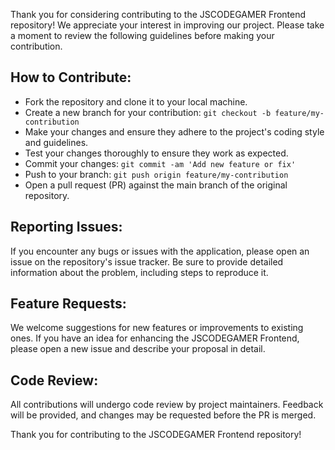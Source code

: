 Thank you for considering contributing to the JSCODEGAMER Frontend repository! We appreciate your interest in improving our project. Please take a moment to review the following guidelines before making your contribution.

## How to Contribute:
- Fork the repository and clone it to your local machine.
- Create a new branch for your contribution: ```git checkout -b feature/my-contribution```
- Make your changes and ensure they adhere to the project's coding style and guidelines.
- Test your changes thoroughly to ensure they work as expected.
- Commit your changes: ```git commit -am 'Add new feature or fix'```
- Push to your branch: ```git push origin feature/my-contribution```
- Open a pull request (PR) against the main branch of the original repository.

## Reporting Issues:
If you encounter any bugs or issues with the application, please open an issue on the repository's issue tracker. Be sure to provide detailed information about the problem, including steps to reproduce it.

## Feature Requests:
We welcome suggestions for new features or improvements to existing ones. If you have an idea for enhancing the JSCODEGAMER Frontend, please open a new issue and describe your proposal in detail.

## Code Review:
All contributions will undergo code review by project maintainers. Feedback will be provided, and changes may be requested before the PR is merged.

Thank you for contributing to the JSCODEGAMER Frontend repository!
